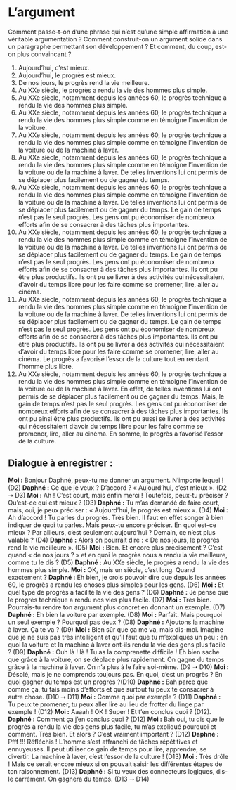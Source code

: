 # L’argument

Comment passe-t-on d’une phrase qui n’est qu’une simple affirmation à une véritable argumentation ? Comment construit-on un argument solide dans un paragraphe permettant son développement ? Et comment, du coup, est-on plus convaincant ?

1. Aujourd’hui, c’est mieux.
2. Aujourd’hui, le progrès est mieux.
3. De nos jours, le progrès rend la vie meilleure.
4. Au XXe siècle, le progrès a rendu la vie des hommes plus simple.
5. Au XXe siècle, notamment depuis les années 60, le progrès technique a rendu la vie des hommes plus simple.
6. Au XXe siècle, notamment depuis les années 60, le progrès technique a rendu la vie des hommes plus simple comme en témoigne l’invention de la voiture.
7. Au XXe siècle, notamment depuis les années 60, le progrès technique a rendu la vie des hommes plus simple comme en témoigne l’invention de la voiture ou de la machine à laver.
8. Au XXe siècle, notamment depuis les années 60, le progrès technique a rendu la vie des hommes plus simple comme en témoigne l’invention de la voiture ou de la machine à laver. De telles inventions lui ont permis de se déplacer plus facilement ou de gagner du temps.
9. Au XXe siècle, notamment depuis les années 60, le progrès technique a rendu la vie des hommes plus simple comme en témoigne l’invention de la voiture ou de la machine à laver. De telles inventions lui ont permis de se déplacer plus facilement ou de gagner du temps. Le gain de temps n’est pas le seul progrès. Les gens ont pu économiser de nombreux efforts afin de se consacrer à des tâches plus importantes.
10. Au XXe siècle, notamment depuis les années 60, le progrès technique a rendu la vie des hommes plus simple comme en témoigne l’invention de la voiture ou de la machine à laver. De telles inventions lui ont permis de se déplacer plus facilement ou de gagner du temps. Le gain de temps n’est pas le seul progrès. Les gens ont pu économiser de nombreux efforts afin de se consacrer à des tâches plus importantes. Ils ont pu être plus productifs. Ils ont pu se livrer à des activités qui nécessitaient d’avoir du temps libre pour les faire comme se promener, lire, aller au cinéma. 
11. Au XXe siècle, notamment depuis les années 60, le progrès technique a rendu la vie des hommes plus simple comme en témoigne l’invention de la voiture ou de la machine à laver. De telles inventions lui ont permis de se déplacer plus facilement ou de gagner du temps. Le gain de temps n’est pas le seul progrès. Les gens ont pu économiser de nombreux efforts afin de se consacrer à des tâches plus importantes. Ils ont pu être plus productifs. Ils ont pu se livrer à des activités qui nécessitaient d’avoir du temps libre pour les faire comme se promener, lire, aller au cinéma. Le progrès a favorisé l’essor de la culture tout en rendant l’homme plus libre.
12. Au XXe siècle, notamment depuis les années 60, le progrès technique a rendu la vie des hommes plus simple comme en témoigne l’invention de la voiture ou de la machine à laver. En effet, de telles inventions lui ont permis de se déplacer plus facilement ou de gagner du temps. Mais, le gain de temps n’est pas le seul progrès. Les gens ont pu économiser de nombreux efforts afin de se consacrer à des tâches plus importantes. Ils ont pu ainsi être plus productifs. Ils ont pu aussi se livrer à des activités qui nécessitaient d’avoir du temps libre pour les faire comme se promener, lire, aller au cinéma. En somme, le progrès a favorisé l’essor de la culture.

## Dialogue à enregistrer :

**Moi :** Bonjour Daphné, peux-tu me donner un argument. N’importe lequel ! (D2)
**Daphné :** Ce que je veux ? D’accord ? « Aujourd’hui, c’est mieux ». (D2 ➝ D3)
**Moi :** Ah ! C’est court, mais enfin merci ! Toutefois, peux-tu préciser ? Qu’est-ce qui est mieux ? (D3)
**Daphné :** Tu m’as demandé de faire court, mais, oui, je peux préciser : « Aujourd’hui, le progrès est mieux ». (D4)
**Moi :** Ah d’accord ! Tu parles du progrès. Très bien. Il faut en effet songer à bien indiquer de quoi tu parles. Mais peux-tu encore préciser. En quoi est-ce mieux ? Par ailleurs, c’est seulement aujourd’hui ? Demain, ce n’est plus valable ? (D4)
**Daphné :** Alors on pourrait dire : « De nos jours, le progrès rend la vie meilleure ». (D5)
**Moi :** Bien. Et encore plus précisément ? C’est quand « de nos jours ? » et en quoi le progrès nous a rendu la vie meilleure, comme tu le dis ? (D5)
**Daphné :** Au XXe siècle, le progrès a rendu la vie des hommes plus simple.
**Moi :** OK, mais un siècle, c’est long. Quand exactement ?
**Daphné :** Eh bien, je crois pouvoir dire que depuis les années 60, le progrès a rendu les choses plus simples pour les gens. (D6)
**Moi :** Et quel type de progrès a facilité la vie des gens ? (D6)
**Daphné :** Je pense que le progrès technique a rendu nos vies plus facile. (D7)
**Moi :** Très bien. Pourrais-tu rendre ton argument plus concret en donnant un exemple. (D7)
**Daphné :** Eh bien la voiture par exemple. (D8)
**Moi :** Parfait. Mais pourquoi un seul exemple ? Pourquoi pas deux ? (D8)
**Daphné :** Ajoutons la machine à laver. Ça te va ? (D9)
**Moi :** Bien sûr que ça me va, mais dis-moi. Imagine que je ne suis pas très intelligent et qu’il faut que tu m’expliques un peu : en quoi la voiture et la machine à laver ont-ils rendu la vie des gens plus facile ? (D9)
**Daphné :** Ouh là ! là ! Tu as la comprenette difficile ! Eh bien sache que grâce à la voiture, on se déplace plus rapidement. On gagne du temps grâce à la machine à laver. On n’a plus à le faire soi-même. (D9 ➝ D10)
**Moi :** Désolé, mais je ne comprends toujours pas. En quoi, c’est un progrès ? En quoi gagner du temps est un progrès ?(D10)
**Daphné :** Bah parce que comme ça, tu fais moins d’efforts et que surtout tu peux te consacrer à autre chose. (D10 ➝ D11)
**Moi :** Comme quoi par exemple ? (D11)
**Daphné :** Tu peux te promener, tu peux aller lire au lieu de frotter du linge par exemple ! (D12)
**Moi :** Aaaah ! OK ! Super ! Et t’en conclus quoi ? (D12).
**Daphné :** Comment ça j’en conclus quoi ? (D12)
**Moi :** Bah oui, tu dis que le progrès a rendu la vie des gens plus facile, tu m’as expliqué pourquoi et comment. Très bien. Et alors ? C’est vraiment important ? (D12)
**Daphné :** Pfff !!! Réfléchis ! L’homme s’est affranchi de tâches répétitives et ennuyeuses. Il peut utiliser ce gain de temps pour lire, apprendre, se divertir. La machine à laver, c’est l’essor de la culture ! (D13)
**Moi :** Très drôle ! Mais ce serait encore mieux si on pouvait saisir les différentes étapes de ton raisonnement. (D13)
**Daphné :** Si tu veux des connecteurs logiques, dis-le carrément. On gagnera du temps. (D13 ➝ D14)